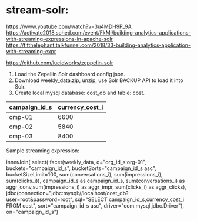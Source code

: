 # stream-solr: 
https://www.youtube.com/watch?v=3u4MDH9P_9A
https://activate2018.sched.com/event/FkMi/building-analytics-applications-with-streaming-expressions-in-apache-solr
https://fifthelephant.talkfunnel.com/2018/33-building-analytics-application-with-streaming-expr

https://github.com/lucidworks/zeppelin-solr

1. Load the Zepellin Solr dashboard config json.
2. Download weekly_data.zip, unzip, use Solr BACKUP API to load it into Solr.
3. Create local mysql database: cost_db and table: cost.

| campaign_id_s | currency_cost_i |
| ------------- | --------------- |
| cmp-01  | 6600  |
| cmp-02  | 5840 |
| cmp-03  | 8400 |

Sample streaming expression:

innerJoin(
select(
facet(weekly_data,
q="org_id_s:org-01",
buckets="campaign_id_s",
bucketSorts="campaign_id_s asc",
bucketSizeLimit=100,
sum(conversations_i),
sum(impressions_i),
sum(clicks_i)),
campaign_id_s as campaign_id_s, 
sum(conversations_i) as aggr_conv,sum(impressions_i)
as aggr_impr, sum(clicks_i) as aggr_clicks),
jdbc(connection="jdbc:mysql://localhost/cost_db?
user=root&password=root",
sql="SELECT campaign_id_s,currency_cost_i FROM cost",
sort="campaign_id_s asc",
driver="com.mysql.jdbc.Driver"),
on="campaign_id_s")


